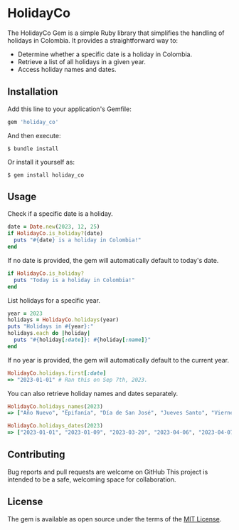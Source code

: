 # HolidayCo

The HolidayCo Gem is a simple Ruby library that simplifies the handling of holidays in Colombia. It provides a straightforward way to:

* Determine whether a specific date is a holiday in Colombia.
* Retrieve a list of all holidays in a given year.
* Access holiday names and dates.

## Installation

Add this line to your application's Gemfile:

```ruby
gem 'holiday_co'
```

And then execute:

    $ bundle install

Or install it yourself as:

    $ gem install holiday_co

## Usage

Check if a specific date is a holiday.

```ruby
date = Date.new(2023, 12, 25)
if HolidayCo.is_holiday?(date)
  puts "#{date} is a holiday in Colombia!"
end
```

If no date is provided, the gem will automatically default to today's date.
```ruby
if HolidayCo.is_holiday?
  puts "Today is a holiday in Colombia!"
end
```

List holidays for a specific year.
```ruby
year = 2023
holidays = HolidayCo.holidays(year)
puts "Holidays in #{year}:"
holidays.each do |holiday|
  puts "#{holiday[:date]}: #{holiday[:name]}"
end
```

If no year is provided, the gem will automatically default to the current year.
```ruby
HolidayCo.holidays.first[:date]
=> "2023-01-01" # Ran this on Sep 7th, 2023.
```

You can also retrieve holiday names and dates separately.
```ruby
HolidayCo.holidays_names(2023)
=> ["Año Nuevo", "Epifanía", "Día de San José", "Jueves Santo", "Viernes San...
```

```ruby
HolidayCo.holidays_dates(2023)
=> ["2023-01-01", "2023-01-09", "2023-03-20", "2023-04-06", "2023-04-07", "2...
```

## Contributing

Bug reports and pull requests are welcome on GitHub This project is intended to be a safe, welcoming space for collaboration.


## License

The gem is available as open source under the terms of the [MIT License](https://opensource.org/licenses/MIT).
